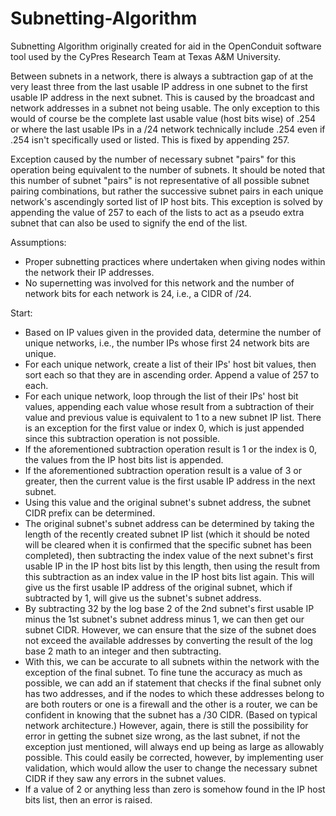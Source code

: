 # Subnetting-Algorithm
Subnetting Algorithm originally created for aid in the OpenConduit software tool used by the CyPres Research Team at Texas A&amp;M University.

Between subnets in a network, there is always a subtraction gap of at the very least three from the last usable IP address in one subnet to the first usable IP address in the next subnet. This is caused by the broadcast and network addresses in a subnet not being usable. The only exception to this would of course be the complete last usable value (host bits wise) of .254 or where the last usable IPs in a /24 network technically include .254 even if .254 isn't specifically used or listed. This is fixed by appending 257.

Exception caused by the number of necessary subnet "pairs" for this operation being equivalent to the number of subnets. It should be noted that this number of subnet "pairs" is not representative of all possible subnet pairing combinations, but rather the successive subnet pairs in each unique network's ascendingly sorted list of IP host bits. This exception is solved by appending the value of 257 to each of the lists to act as a pseudo extra subnet that can also be used to signify the end of the list.

Assumptions:
- Proper subnetting practices where undertaken when giving nodes within the network their IP addresses.
- No supernetting was involved for this network and the number of network bits for each network is 24, i.e., a CIDR of /24.

Start:
- Based on IP values given in the provided data, determine the number of unique networks, i.e., the number IPs whose first 24 network bits are unique.
- For each unique network, create a list of their IPs' host bit values, then sort each so that they are in ascending order. Append a value of 257 to each.
- For each unique network, loop through the list of their IPs' host bit values, appending each value whose result from a subtraction of their value and previous value is equivalent to 1 to a new subnet IP list. There is an exception for the first value or index 0, which is just appended since this subtraction operation is not possible.
- If the aforementioned subtraction operation result is 1 or the index is 0, the values from the IP host bits list is appended.
- If the aforementioned subtraction operation result is a value of 3 or greater, then the current value is the first usable IP address in the next subnet.
- Using this value and the original subnet's subnet address, the subnet CIDR prefix can be determined.
- The original subnet's subnet address can be determined by taking the length of the recently created subnet IP list (which it should be noted will be cleared when it is confirmed that the specific subnet has been completed), then subtracting the index value of the next subnet's first usable IP in the IP host bits list by this length, then using the result from this subtraction as an index value in the IP host bits list again. This will give us the first usable IP address of the original subnet, which if subtracted by 1, will give us the subnet's subnet address.
- By subtracting 32 by the log base 2 of the 2nd subnet's first usable IP minus the 1st subnet's subnet address minus 1, we can then get our subnet CIDR. However, we can ensure that the size of the subnet does not exceed the available addresses by converting the result of the log base 2 math to an integer and then subtracting.
- With this, we can be accurate to all subnets within the network with the exception of the final subnet. To fine tune the accuracy as much as possible, we can add an if statement that checks if the final subnet only has two addresses, and if the nodes to which these addresses belong to are both routers or one is a firewall and the other is a router, we can be confident in knowing that the subnet has a /30 CIDR. (Based on typical network architecture.) However, again, there is still the possibility for error in getting the subnet size wrong, as the last subnet, if not the exception just mentioned, will always end up being as large as allowably possible. This could easily be corrected, however, by implementing user validation, which would allow the user to change the necessary subnet CIDR if they saw any errors in the subnet values.
- If a value of 2 or anything less than zero is somehow found in the IP host bits list, then an error is raised.

